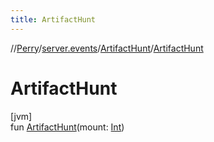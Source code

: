 ```yaml
---
title: ArtifactHunt
---
```

//[Perry](../../../index.html)/[server.events](../index.html)/[ArtifactHunt](index.html)/[ArtifactHunt](-artifact-hunt.html)



# ArtifactHunt



[jvm]\
fun [ArtifactHunt](-artifact-hunt.html)(mount: [Int](https://kotlinlang.org/api/latest/jvm/stdlib/kotlin/-int/index.html))




